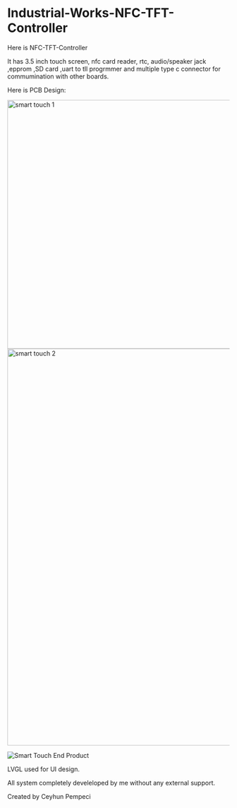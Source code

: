 # Industrial-Works-NFC-TFT-Controller

Here is NFC-TFT-Controller

It has 3.5 inch touch screen, nfc card reader, rtc, audio/speaker jack ,epprom ,SD card ,uart to tll progrmmer 
and multiple type c connector for commumination with other boards.

Here is PCB Design:

<img width="563" alt="smart touch 1" src="https://github.com/user-attachments/assets/109951ff-3106-4cfa-9c3f-0382ba1cc620">

<img width="898" alt="smart touch 2" src="https://github.com/user-attachments/assets/517c51a2-9497-41c3-8758-612b9748be2b">

![Smart Touch End Product](https://github.com/user-attachments/assets/fe38c427-f913-4019-977b-5423612ea61a)

LVGL used for UI design.

All system completely develeloped by me without any external support.

Created by Ceyhun Pempeci
